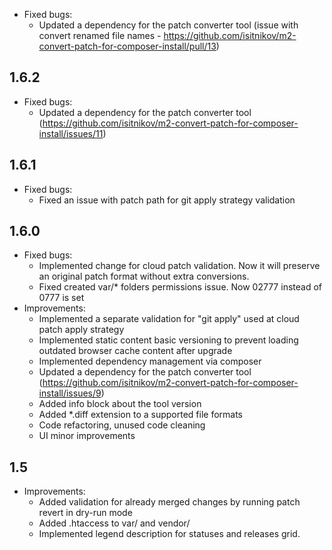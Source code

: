 * Fixed bugs:
    * Updated a dependency for the patch converter tool (issue with convert renamed file names - https://github.com/isitnikov/m2-convert-patch-for-composer-install/pull/13)

1.6.2
-----
* Fixed bugs:
    * Updated a dependency for the patch converter tool (https://github.com/isitnikov/m2-convert-patch-for-composer-install/issues/11)

1.6.1
-----
* Fixed bugs:
    * Fixed an issue with patch path for git apply strategy validation

1.6.0
-----
* Fixed bugs:
    * Implemented change for cloud patch validation. Now it will preserve an original patch format without extra conversions.
    * Fixed created var/* folders permissions issue. Now 02777 instead of 0777 is set
* Improvements:
    * Implemented a separate validation for "git apply" used at cloud patch apply strategy
    * Implemented static content basic versioning to prevent loading outdated browser cache content after upgrade
    * Implemented dependency management via composer
    * Updated a dependency for the patch converter tool (https://github.com/isitnikov/m2-convert-patch-for-composer-install/issues/9)
    * Added info block about the tool version
    * Added *.diff extension to a supported file formats
    * Code refactoring, unused code cleaning
    * UI minor improvements

1.5
-----
* Improvements:
    * Added validation for already merged changes by running patch revert in dry-run mode
    * Added .htaccess to var/ and vendor/
    * Implemented legend description for statuses and releases grid.
